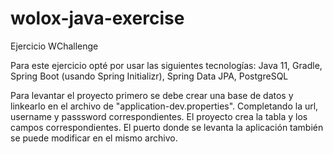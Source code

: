 # wolox-java-exercise

Ejercicio WChallenge

Para este ejercicio opté por usar las siguientes tecnologías: Java 11, Gradle, Spring Boot (usando Spring Initializr), Spring Data JPA, PostgreSQL

Para levantar el proyecto primero se debe crear una base de datos y linkearlo en el archivo de "application-dev.properties". Completando la url, username y passsword correspondientes. El proyecto crea la tabla y los campos correspondientes.
El puerto donde se levanta la aplicación también se puede modificar en el mismo archivo.
